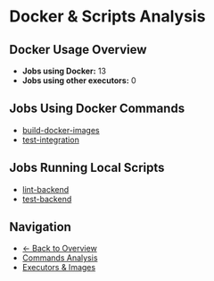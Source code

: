 # Docker & Scripts Analysis

## Docker Usage Overview

- **Jobs using Docker:** 13
- **Jobs using other executors:** 0

## Jobs Using Docker Commands

- [build-docker-images](../jobs/build-docker-images.md)
- [test-integration](../jobs/test-integration.md)

## Jobs Running Local Scripts

- [lint-backend](../jobs/lint-backend.md)
- [test-backend](../jobs/test-backend.md)

## Navigation

- [← Back to Overview](../README.md)
- [Commands Analysis](commands.md)
- [Executors & Images](executors-and-images.md)
